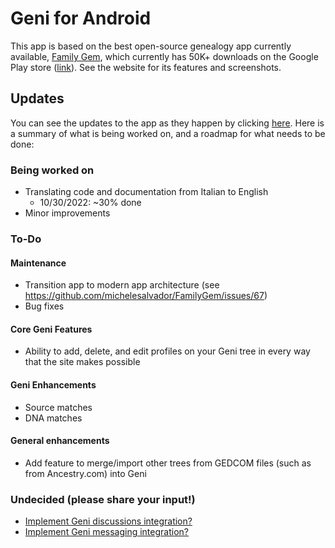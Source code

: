 # Geni for Android

This app is based on the best open-source genealogy app currently available, [Family Gem](https://www.familygem.app/), which currently has 50K+ downloads on the Google Play store ([link](https://play.google.com/store/apps/details?id=app.familygem)). See the website for its features and screenshots.

## Updates
You can see the updates to the app as they happen by clicking [here](../../commits/master?author=shmueldabomb441). 
Here is a summary of what is being worked on, and a roadmap for what needs to be done:

### Being worked on
 - Translating code and documentation from Italian to English
   - 10/30/2022: ~30% done 
 - Minor improvements
 
### To-Do

#### Maintenance

 - Transition app to modern app architecture (see https://github.com/michelesalvador/FamilyGem/issues/67)
 - Bug fixes
 
#### Core Geni Features
 - Ability to add, delete, and edit profiles on your Geni tree in every way that the site makes possible

#### Geni Enhancements
 - Source matches
 - DNA matches
 
#### General enhancements
 - Add feature to merge/import other trees from GEDCOM files (such as from Ancestry.com) into Geni

### Undecided (please share your input!)
 - [Implement Geni discussions integration?](../../discussions/2)
 - [Implement Geni messaging integration?](../../discussions/4)
